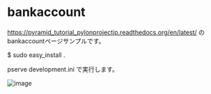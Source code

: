 bankaccount
============================

https://pyramid_tutorial_pylonprojectjp.readthedocs.org/en/latest/
のbankaccountページサンプルです。

$ sudo easy_install .

pserve development.ini
で実行します。


![image](https://qiita-image-store.s3.amazonaws.com/0/25728/3abbec7b-defd-a9d5-f68e-c016e11282eb.png)
